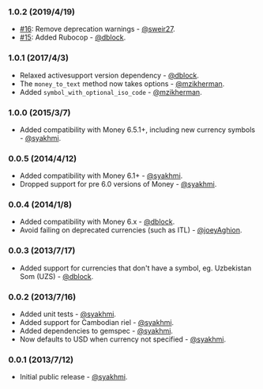 ### 1.0.2 (2019/4/19)

* [#16](https://github.com/artsy/money_helper/pull/16): Remove deprecation warnings - [@sweir27](https://github.com/sweir27).
* [#15](https://github.com/artsy/money_helper/pull/15): Added Rubocop - [@dblock](https://github.com/dblock).

### 1.0.1 (2017/4/3)

* Relaxed activesupport version dependency - [@dblock](https://github.com/dblock).
* The `money_to_text` method now takes options - [@mzikherman](https://github.com/mzikherman).
* Added `symbol_with_optional_iso_code` - [@mzikherman](https://github.com/mzikherman).

### 1.0.0 (2015/3/7)

* Added compatibility with Money 6.5.1+, including new currency symbols - [@syakhmi](https://github.com/syakhmi).

### 0.0.5 (2014/4/12)

* Added compatibility with Money 6.1+ - [@syakhmi](https://github.com/syakhmi).
* Dropped support for pre 6.0 versions of Money - [@syakhmi](https://github.com/syakhmi).

### 0.0.4 (2014/1/8)

* Added compatibility with Money 6.x - [@dblock](https://github.com/dblock).
* Avoid failing on deprecated currencies (such as ITL) - [@joeyAghion](https://github.com/joeyAghion).

### 0.0.3 (2013/7/17)

* Added support for currencies that don't have a symbol, eg. Uzbekistan Som (UZS) - [@dblock](https://github.com/dblock).

### 0.0.2 (2013/7/16)

* Added unit tests - [@syakhmi](https://github.com/syakhmi).
* Added support for Cambodian riel - [@syakhmi](https://github.com/syakhmi).
* Added dependencies to gemspec - [@syakhmi](https://github.com/syakhmi).
* Now defaults to USD when currency not specified - [@syakhmi](https://github.com/syakhmi).

### 0.0.1 (2013/7/12)

* Initial public release - [@syakhmi](https://github.com/syakhmi).
